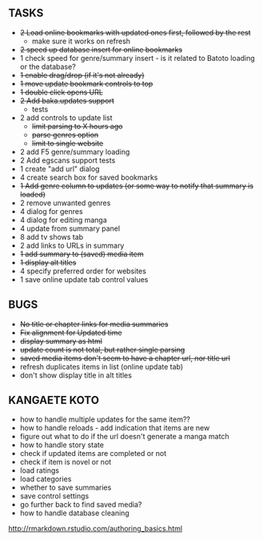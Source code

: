 ## TASKS
* ~~2 Load online bookmarks with updated ones first, followed by the rest~~
  * make sure it works on refresh
* ~~2 speed up database insert for online bookmarks~~
* 1 check speed for genre/summary insert - is it related to Batoto loading or the database?
* ~~1 enable drag/drop (if it's not already)~~
* ~~1 move update bookmark controls to top~~
* ~~1 double click opens URL~~
* ~~2 Add baka.updates support~~
  * tests
* 2 add controls to update list 
	* ~~limit parsing to X hours ago~~
	* ~~parse genres option~~
	* ~~limit to single website~~
* 2 add F5 genre/summary loading
* 2 Add egscans support
	tests
* 1 create "add url" dialog
* 4 create search box for saved bookmarks
* ~~1 Add genre column to updates (or some way to notify that summary is loaded)~~
* 2 remove unwanted genres
* 4 dialog for genres
* 4 dialog for editing manga
* 4 update from summary panel
* 8 add tv shows tab
* 2 add links to URLs in summary
* ~~1 add summary to (saved) media item~~
* ~~1 display alt titles~~
* 4 specify preferred order for websites
* 1 save online update tab control values

## BUGS
* ~~No title or chapter links for media summaries~~
* ~~Fix alignment for Updated time~~
* ~~display summary as html~~
* ~~update count is not total, but rather single parsing~~
* ~~saved media items don't seem to have a chapter url, nor title url~~
* refresh duplicates items in list (online update tab)
* don't show display title in alt titles

## KANGAETE KOTO
* how to handle multiple updates for the same item??
* how to handle reloads - add indication that items are new
* figure out what to do if the url doesn't generate a manga match
* how to handle story state
* check if updated items are completed or not
* check if item is novel or not
* load ratings
* load categories
* whether to save summaries
* save control settings
* go further back to find saved media?
* how to handle database cleaning

http://rmarkdown.rstudio.com/authoring_basics.html